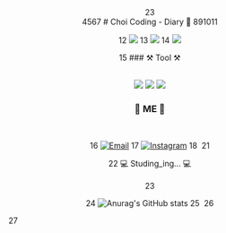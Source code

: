 <div align = center>
2
​
3
<br>
4
​
5
​
6
​
7
# Choi Coding - Diary 📓 
8
​
9
​
10
​
11
<br>

12
<img src="https://img.shields.io/badge/HTML5-E34F26?style=flat-square&logo=html5&logoColor=white"/>
13
<img src="https://img.shields.io/badge/css-1572B6?style=flat-square&logo=css3&logoColor=white"/>
14
<img src="https://img.shields.io/badge/JavaScript-7DF1E?style=flat-square&logo=JavaScript&logoColor=white"/>

15
​### ⚒️ Tool ⚒️

<br>

<img src="https://img.shields.io/badge/Visual Studio Code-007ACC?style=flat-square&logo=Visual Studio Code&logoColor=white">
<img src="https://img.shields.io/badge/Visual Studio-5C2D91?style=flat-square&logo=Visual Studio&logoColor=white">
<img src="https://img.shields.io/badge/Eclipse IDE-2C2255?style=flat-square&logo=Eclipse IDE&logoColor=white">

<br>

### 🐰 ME 🐰

<br>

16
[![Email](https://img.shields.io/badge/Email-cyd684@gmail.com-EA4335?logo=gmail&logoColor=white)](mailto:hyunsangwon93@gmail.com)
17
[![Instagram](https://img.shields.io/badge/Instagram-@0714yun-DB2973?logo=instagram&logoColor=white)](https://www.instagram.com/0714yun/)
18
​
21
<br>

22
💻 Studing_ing... 💻 <br><br>
23
  
24
![Anurag's GitHub stats](https://github-readme-stats.vercel.app/api?username=96CHOI&show_icons=true&theme=radical)
25
​
26
</div>
27
​

